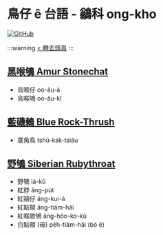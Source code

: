 # 鳥仔 ê 台語 - 鶲科 ong-kho

[![GitHub](https://img.shields.io/badge/GitHub-black?logo=github)](https://github.com/siansiansu/tsiau-a-e-mia)

:::warning
[< 轉去頭頁](https://hackmd.io/@siansiansu/Hy4VzNvha)
:::

## [黑喉鴝 Amur Stonechat](https://www.instagram.com/p/Cku2RYNvmRI/)

- 烏喉仔 oo-âu-á
- 烏喉鴝 oo-âu-kî

## [藍磯鶇 Blue Rock-Thrush](https://www.instagram.com/p/CjOR7LJvVux/)

- 厝角鳥 tshù-kak-tsiáu

## [野鴝 Siberian Rubythroat](https://www.instagram.com/p/Cs3wXzeRmZA/)

- 野鴝 iá-kû
- 紅脖 âng-pu̍t
- 紅頸仔 âng-kui-á
- 紅點頦 âng-tiám-hâi
- 紅喉歌鴝 âng-hôo-ko-kû
- 白點頦 (母) pe̍h-tiám-hâi (bó ê)
